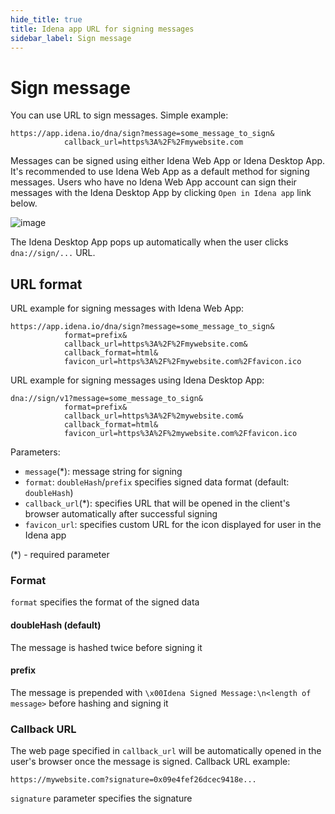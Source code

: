 ```yaml
---
hide_title: true
title: Idena app URL for signing messages
sidebar_label: Sign message
---
```


# Sign message

You can use URL to sign messages. Simple example:

```
https://app.idena.io/dna/sign?message=some_message_to_sign&
            callback_url=https%3A%2F%2Fmywebsite.com
```

Messages can be signed using either Idena Web App or Idena Desktop App. It's recommended to use Idena Web App as a default method for signing messages. Users who have no Idena Web App account can sign their messages with the Idena Desktop App by clicking `Open in Idena app` link below.

![image](/img/developer/signin-with-idena-web.png)

The Idena Desktop App pops up automatically when the user clicks `dna://sign/...` URL.

## URL format

URL example for signing messages with Idena Web App:

```
https://app.idena.io/dna/sign?message=some_message_to_sign&
            format=prefix&
            callback_url=https%3A%2F%2Fmywebsite.com&
            callback_format=html&
            favicon_url=https%3A%2F%2Fmywebsite.com%2Ffavicon.ico
```

URL example for signing messages using Idena Desktop App:

```
dna://sign/v1?message=some_message_to_sign&
            format=prefix&
            callback_url=https%3A%2F%2mywebsite.com&
            callback_format=html&
            favicon_url=https%3A%2F%2mywebsite.com%2Ffavicon.ico
```

Parameters:

- `message`(\*): message string for signing
- `format`: `doubleHash`/`prefix` specifies signed data format (default: `doubleHash`)
- `callback_url`(\*): specifies URL that will be opened in the client's browser automatically after successful signing
- `favicon_url`: specifies custom URL for the icon displayed for user in the Idena app

(\*) - required parameter

### Format

`format` specifies the format of the signed data

#### doubleHash (default)

The message is hashed twice before signing it

#### prefix

The message is prepended with `\x00Idena Signed Message:\n<length of message>` before hashing and signing it

### Callback URL

The web page specified in `callback_url` will be automatically opened in the user's browser once the message is signed. Callback URL example:

```
https://mywebsite.com?signature=0x09e4fef26dcec9418e...
```

`signature` parameter specifies the signature
